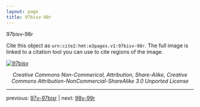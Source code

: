 ```yaml
---
layout: page
title: 97bisv-98r
---
```


97bisv-98r

Cite this object as `urn:cite2:hmt:e3pages.v1:97bisv-98r`.  The full image is linked to a citation tool you can use to cite regions of the image.

[![97bisv](http://www.homermultitext.org/iipsrv?IIIF=/project/homer/pyramidal/deepzoom/hmt/e3bifolio/v1/E3_97bisv_98r.tif/full/800,/0/default.jpg)](http://www.homermultitext.org/ict2/?urn=urn:cite2:hmt:e3bifolio.v1:E3_97bisv_98r) 

<p style="text-align: center; font-style: italic;">Creative Commons Non-Commerical, Attribution, Share-Alike, Creative Commons Attribution-NonCommercial-ShareAlike 3.0 Unported License</p>

---

previous: [97v-97bisr](../97v-97bisr/) | next: [98v-99r](../98v-99r/)